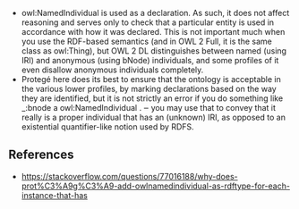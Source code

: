 
- owl:NamedIndividual is used as a declaration. As such, it does not affect reasoning and serves only to check that a particular entity is used in accordance with how it was declared. This is not important much when you use the RDF-based semantics (and in OWL 2 Full, it is the same class as owl:Thing), but OWL 2 DL distinguishes between named (using IRI) and anonymous (using bNode) individuals, and some profiles of it even disallow anonymous individuals completely.
- Protegé here does its best to ensure that the ontology is acceptable in the various lower profiles, by marking declarations based on the way they are identified, but it is not strictly an error if you do something like _:bnode a owl:NamedIndividual . ‒ you may use that to convey that it really is a proper individual that has an (unknown) IRI, as opposed to an existential quantifier-like notion used by RDFS.

## References

- https://stackoverflow.com/questions/77016188/why-does-prot%C3%A9g%C3%A9-add-owlnamedindividual-as-rdftype-for-each-instance-that-has